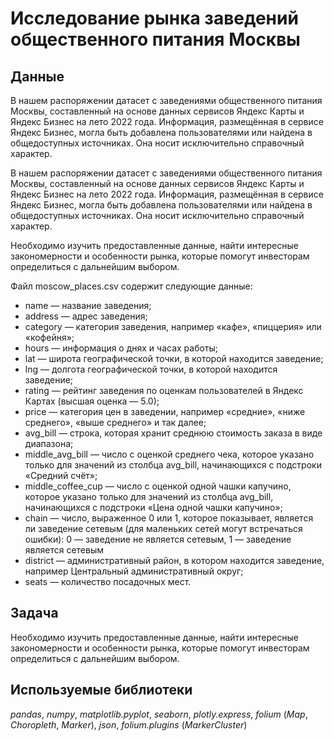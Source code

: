 # Исследование рынка заведений общественного питания Москвы

## Данные

В нашем распоряжении датасет с заведениями общественного питания Москвы, составленный на основе данных сервисов Яндекс Карты и Яндекс Бизнес на лето 2022 года. Информация, размещённая в сервисе Яндекс Бизнес, могла быть добавлена пользователями или найдена в общедоступных источниках. Она носит исключительно справочный характер.

В нашем распоряжении датасет с заведениями общественного питания Москвы, составленный на основе данных сервисов Яндекс Карты и Яндекс Бизнес на лето 2022 года. Информация, размещённая в сервисе Яндекс Бизнес, могла быть добавлена пользователями или найдена в общедоступных источниках. Она носит исключительно справочный характер.

Необходимо изучить предоставленные данные, найти интересные закономерности и особенности рынка, которые помогут инвесторам определиться с дальнейшим выбором.

Файл moscow_places.csv содержит следующие данные:

- name — название заведения;
- address — адрес заведения;
- category — категория заведения, например «кафе», «пиццерия» или «кофейня»;
- hours — информация о днях и часах работы;
- lat — широта географической точки, в которой находится заведение;
- lng — долгота географической точки, в которой находится заведение;
- rating — рейтинг заведения по оценкам пользователей в Яндекс Картах (высшая оценка — 5.0);
- price — категория цен в заведении, например «средние», «ниже среднего», «выше среднего» и так далее;
- avg_bill — строка, которая хранит среднюю стоимость заказа в виде диапазона;
- middle_avg_bill — число с оценкой среднего чека, которое указано только для значений из столбца avg_bill, начинающихся с подстроки «Средний счёт»;
- middle_coffee_cup — число с оценкой одной чашки капучино, которое указано только для значений из столбца avg_bill, начинающихся с подстроки «Цена одной чашки капучино»;
- chain — число, выраженное 0 или 1, которое показывает, является ли заведение сетевым (для маленьких сетей могут встречаться ошибки): 0 — заведение не является сетевым, 1 — заведение является сетевым
- district — административный район, в котором находится заведение, например Центральный административный округ;
- seats — количество посадочных мест.

## Задача

Необходимо изучить предоставленные данные, найти интересные закономерности и особенности рынка, которые помогут инвесторам определиться с дальнейшим выбором.

## Используемые библиотеки
*pandas*, *numpy*, *matplotlib.pyplot*, *seaborn*, *plotly.express*, *folium* (*Map*, *Choropleth*, *Marker*), *json*, *folium.plugins* (*MarkerCluster*)
